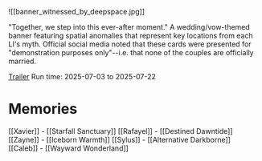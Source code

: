 ![[banner_witnessed_by_deepspace.jpg]]

"Together, we step into this ever-after moment."
A wedding/vow-themed banner featuring spatial anomalies that represent key locations from each LI's myth. Official social media noted that these cards were presented for "demonstration purposes only"--i.e. that none of the couples are officially married.

[Trailer](https://www.youtube.com/watch?v=3__MsteCTN4) 
Run time: 2025-07-03 to 2025-07-22

# Memories
[[Xavier]] - [[Starfall Sanctuary]]
[[Rafayel]] - [[Destined Dawntide]]
[[Zayne]] - [[Iceborn Warmth]]
[[Sylus]] - [[Alternative Darkborne]]
[[Caleb]] - [[Wayward Wonderland]]